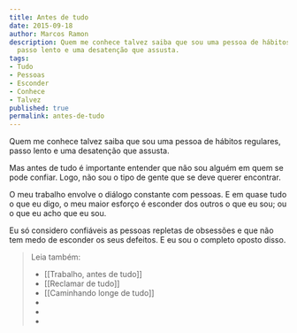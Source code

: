 ```yaml
---
title: Antes de tudo
date: 2015-09-18
author: Marcos Ramon
description: Quem me conhece talvez saiba que sou uma pessoa de hábitos regulares,
  passo lento e uma desatenção que assusta.
tags:
- Tudo
- Pessoas
- Esconder
- Conhece
- Talvez
published: true
permalink: antes-de-tudo
---
```

Quem me conhece talvez saiba que sou uma pessoa de hábitos regulares, passo lento e uma desatenção que assusta.

Mas antes de tudo é importante entender que não sou alguém em quem se pode confiar. Logo, não sou o tipo de gente que se deve querer encontrar.

O meu trabalho envolve o diálogo constante com pessoas. E em quase tudo o que eu digo, o meu maior esforço é esconder dos outros o que eu sou; ou o que eu acho que eu sou.

Eu só considero confiáveis as pessoas repletas de obsessões e que não tem medo de esconder os seus defeitos. E eu sou o completo oposto disso.



> Leia também:
> - [[Trabalho, antes de tudo]]
> - [[Reclamar de tudo]]
> - [[Caminhando longe de tudo]]
> -
> -
> -